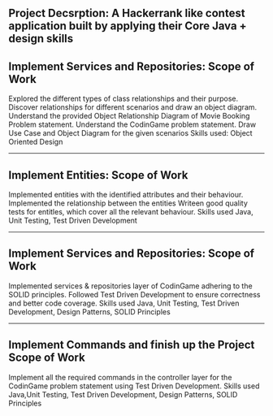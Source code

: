 Project Decsrption:
A Hackerrank like contest application built by applying their Core Java + design skills
---------------------
Implement Services and Repositories:
Scope of Work
---------------------
Explored the different types of class relationships and their purpose.
Discover relationships for different scenarios and draw an object diagram.
Understand the provided Object Relationship Diagram of Movie Booking Problem statement.
Understand the CodinGame problem statement. Draw Use Case and Object Diagram for the given scenarios
Skills used:
Object Oriented Design

---------------------
Implement Entities:
Scope of Work
---------------------
Implemented entities with the identified attributes and their behaviour.
Implemented the relationship between the entities
Writeen good quality tests for entitles, which cover all the relevant behaviour.
Skills used
Java, Unit Testing, Test Driven Development

-----------------------
Implement Services and Repositories:
Scope of Work
---------------------
Implemented services & repositories layer of CodinGame adhering to the SOLID principles.
Followed Test Driven Development to ensure correctness and better code coverage.
Skills used
Java, Unit Testing, Test Driven Development, Design Patterns, SOLID Principles

-----------------------
Implement Commands and finish up the Project
Scope of Work
---------------------
Implement all the required commands in the controller layer for the CodinGame problem statement using Test Driven Development.
Skills used
Java,Unit Testing, Test Driven Development, Design Patterns, SOLID Principles
